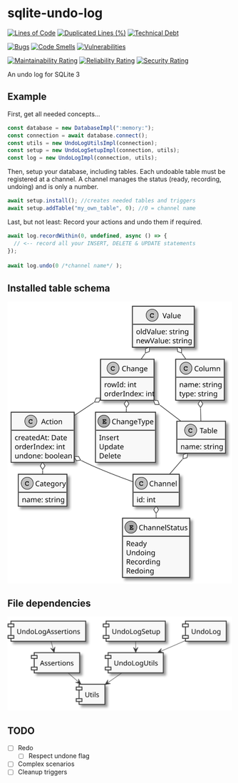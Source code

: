 # sqlite-undo-log

[![Lines of Code](https://sonarcloud.io/api/project_badges/measure?project=Lotes_sqlite-undo-log&metric=ncloc)](https://sonarcloud.io/summary/new_code?id=Lotes_sqlite-undo-log)
[![Duplicated Lines (%)](https://sonarcloud.io/api/project_badges/measure?project=Lotes_sqlite-undo-log&metric=duplicated_lines_density)](https://sonarcloud.io/summary/new_code?id=Lotes_sqlite-undo-log)
[![Technical Debt](https://sonarcloud.io/api/project_badges/measure?project=Lotes_sqlite-undo-log&metric=sqale_index)](https://sonarcloud.io/summary/new_code?id=Lotes_sqlite-undo-log)

[![Bugs](https://sonarcloud.io/api/project_badges/measure?project=Lotes_sqlite-undo-log&metric=bugs)](https://sonarcloud.io/summary/new_code?id=Lotes_sqlite-undo-log)
[![Code Smells](https://sonarcloud.io/api/project_badges/measure?project=Lotes_sqlite-undo-log&metric=code_smells)](https://sonarcloud.io/summary/new_code?id=Lotes_sqlite-undo-log)
[![Vulnerabilities](https://sonarcloud.io/api/project_badges/measure?project=Lotes_sqlite-undo-log&metric=vulnerabilities)](https://sonarcloud.io/summary/new_code?id=Lotes_sqlite-undo-log)

[![Maintainability Rating](https://sonarcloud.io/api/project_badges/measure?project=Lotes_sqlite-undo-log&metric=sqale_rating)](https://sonarcloud.io/summary/new_code?id=Lotes_sqlite-undo-log)
[![Reliability Rating](https://sonarcloud.io/api/project_badges/measure?project=Lotes_sqlite-undo-log&metric=reliability_rating)](https://sonarcloud.io/summary/new_code?id=Lotes_sqlite-undo-log)
[![Security Rating](https://sonarcloud.io/api/project_badges/measure?project=Lotes_sqlite-undo-log&metric=security_rating)](https://sonarcloud.io/summary/new_code?id=Lotes_sqlite-undo-log)

An undo log for SQLite 3

## Example

First, get all needed concepts...

```typescript
const database = new DatabaseImpl(":memory:");
const connection = await database.connect();
const utils = new UndoLogUtilsImpl(connection);
const setup = new UndoLogSetupImpl(connection, utils);
const log = new UndoLogImpl(connection, utils);
```

Then, setup your database, including tables. Each undoable table must be registered at a channel. A channel manages the status (ready, recording, undoing) and is only a number.

```typescript
await setup.install(); //creates needed tables and triggers
await setup.addTable("my_own_table", 0); //0 = channel name
```

Last, but not least: Record your actions and undo them if required.

```typescript
await log.recordWithin(0, undefined, async () => {
  // <-- record all your INSERT, DELETE & UPDATE statements
});

await log.undo(0 /*channel name*/ );
```

## Installed table schema
![](docs/tables.svg)

## File dependencies
![](docs/architecture.svg)

## TODO
* [ ] Redo
    * [ ] Respect undone flag
* [ ] Complex scenarios
* [ ] Cleanup triggers
